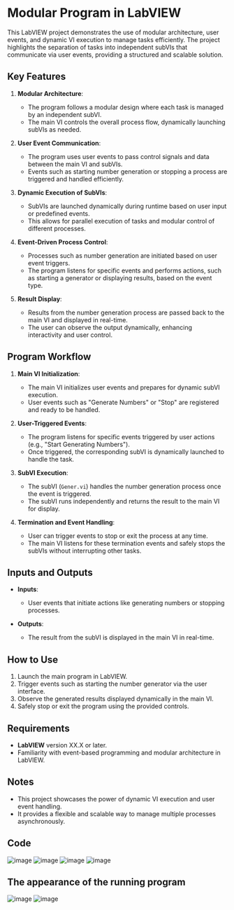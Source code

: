 # Modular Program in LabVIEW

This LabVIEW project demonstrates the use of modular architecture, user events, and dynamic VI execution to manage tasks efficiently. The project highlights the separation of tasks into independent subVIs that communicate via user events, providing a structured and scalable solution.

## Key Features

1. **Modular Architecture**:
   - The program follows a modular design where each task is managed by an independent subVI.
   - The main VI controls the overall process flow, dynamically launching subVIs as needed.

2. **User Event Communication**:
   - The program uses user events to pass control signals and data between the main VI and subVIs.
   - Events such as starting number generation or stopping a process are triggered and handled efficiently.

3. **Dynamic Execution of SubVIs**:
   - SubVIs are launched dynamically during runtime based on user input or predefined events.
   - This allows for parallel execution of tasks and modular control of different processes.

4. **Event-Driven Process Control**:
   - Processes such as number generation are initiated based on user event triggers.
   - The program listens for specific events and performs actions, such as starting a generator or displaying results, based on the event type.

5. **Result Display**:
   - Results from the number generation process are passed back to the main VI and displayed in real-time.
   - The user can observe the output dynamically, enhancing interactivity and user control.

## Program Workflow

1. **Main VI Initialization**:
   - The main VI initializes user events and prepares for dynamic subVI execution.
   - User events such as "Generate Numbers" or "Stop" are registered and ready to be handled.

2. **User-Triggered Events**:
   - The program listens for specific events triggered by user actions (e.g., "Start Generating Numbers").
   - Once triggered, the corresponding subVI is dynamically launched to handle the task.

3. **SubVI Execution**:
   - The subVI (`Gener.vi`) handles the number generation process once the event is triggered.
   - The subVI runs independently and returns the result to the main VI for display.

4. **Termination and Event Handling**:
   - User can trigger events to stop or exit the process at any time.
   - The main VI listens for these termination events and safely stops the subVIs without interrupting other tasks.

## Inputs and Outputs

- **Inputs**:
  - User events that initiate actions like generating numbers or stopping processes.

- **Outputs**:
  - The result from the subVI is displayed in the main VI in real-time.

## How to Use

1. Launch the main program in LabVIEW.
2. Trigger events such as starting the number generator via the user interface.
3. Observe the generated results displayed dynamically in the main VI.
4. Safely stop or exit the program using the provided controls.

## Requirements

- **LabVIEW** version XX.X or later.
- Familiarity with event-based programming and modular architecture in LabVIEW.

## Notes

- This project showcases the power of dynamic VI execution and user event handling.
- It provides a flexible and scalable way to manage multiple processes asynchronously.

## Code
![image](https://github.com/user-attachments/assets/a1510f7b-4fe3-45af-96a0-e1627889d425)
![image](https://github.com/user-attachments/assets/18b3e920-a800-43f8-8db2-08a86c9fc8c4)
![image](https://github.com/user-attachments/assets/4ab85652-1bc4-432d-b29a-1e48880a3db0)
![image](https://github.com/user-attachments/assets/418207f2-74c8-4ab7-85e4-9a25341eda68)

## The appearance of the running program
![image](https://github.com/user-attachments/assets/48d4b033-4db6-41f2-92c6-a55648294004)
![image](https://github.com/user-attachments/assets/433e0841-b7e3-41da-90b2-6aa876f40496)
